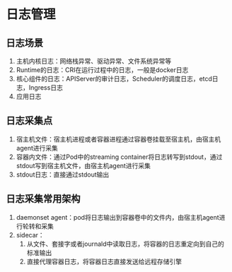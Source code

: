 # 日志管理

## 日志场景
1. 主机内核日志：网络栈异常、驱动异常、文件系统异常等
2. Runtime的日志：CRI在运行过程中的日志，一般是docker日志
3. 核心组件的日志：APIServer的审计日志，Scheduler的调度日志，etcd日志，Ingress日志
4. 应用日志

## 日志采集点
1. 宿主机文件：宿主机进程或者容器进程通过容器卷挂载至宿主机，由宿主机agent进行采集
2. 容器内文件：通过Pod中的streaming container将日志转写到stdout，通过stdout写到宿主机文件，由宿主机agent进行采集
3. stdout日志：直接通过stdout输出

## 日志采集常用架构
1. daemonset agent：pod将日志输出到容器卷中的文件内，由宿主机agent进行轮转和采集
2. sidecar：
   1. 从文件、套接字或者journald中读取日志，将容器的日志重定向到自己的标准输出
   2. 直接代理容器日志，将容器日志直接发送给远程存储引擎
